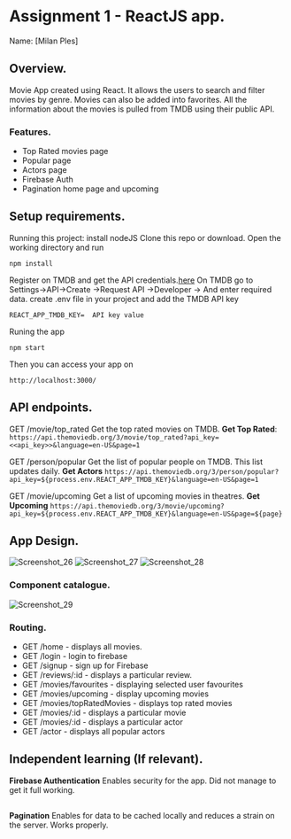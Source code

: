 # Assignment 1 - ReactJS app.

Name: [Milan Ples]

## Overview.

Movie App created using React. It allows the users to search and filter movies by genre.
Movies can also be added into favorites. All the information about the movies is
pulled from TMDB using their public API. 

### Features.
 
+ Top Rated movies page
+ Popular page
+ Actors page
+ Firebase Auth
+ Pagination home page and upcoming

## Setup requirements.
Running this project:
install nodeJS
Clone this repo or download.
Open the working directory and run
```
npm install
```
Register on TMDB and get the API credentials.[here](https://firebase.google.com/)
On TMDB go to Settings->API->Create ->Request API ->Developer -> And enter required data.
create .env file in your project and add the TMDB API key 
```
REACT_APP_TMDB_KEY=  API key value
```
Runing the app
```
npm start
```
Then you can access your app on 
```
http://localhost:3000/
```

## API endpoints.

GET
/movie/top_rated
Get the top rated movies on TMDB.
**Get Top Rated**: `https://api.themoviedb.org/3/movie/top_rated?api_key=<<api_key>>&language=en-US&page=1`

GET
/person/popular
Get the list of popular people on TMDB. This list updates daily.
**Get Actors** `https://api.themoviedb.org/3/person/popular?api_key=${process.env.REACT_APP_TMDB_KEY}&language=en-US&page=1`

GET
/movie/upcoming
Get a list of upcoming movies in theatres.
**Get Upcoming** `https://api.themoviedb.org/3/movie/upcoming?api_key=${process.env.REACT_APP_TMDB_KEY}&language=en-US&page=${page}`

## App Design.

![Screenshot_26](https://user-images.githubusercontent.com/36207533/145411474-0380542a-a6a0-4462-9419-02c778af518d.png)
![Screenshot_27](https://user-images.githubusercontent.com/36207533/145411483-7138a0c4-d8e0-4a19-a914-a086037625d4.png)
![Screenshot_28](https://user-images.githubusercontent.com/36207533/145411490-14f20722-ae9f-4906-970b-986803a02f39.png)

### Component catalogue.
![Screenshot_29](https://user-images.githubusercontent.com/36207533/145411750-b737f9d0-860b-42a3-98a4-b943b7efec89.png)


### Routing.

+ GET /home - displays all movies.
+ GET /login - login to firebase
+ GET /signup - sign up for Firebase 
+ GET /reviews/:id - displays a particular review.
+ GET /movies/favourites - displaying selected user favourites
+ GET /movies/upcoming - display upcoming movies
+ GET /movies/topRatedMovies - displays top rated movies
+ GET /movies/:id - displays a particular movie
+ GET /movies/:id - displays a particular actor
+ GET /actor - displays all popular actors 

## Independent learning (If relevant).

**Firebase Authentication** Enables security for the app. Did not manage to get it full working. 
##
**Pagination** Enables for data to be cached locally and reduces a strain on the server. Works properly.

